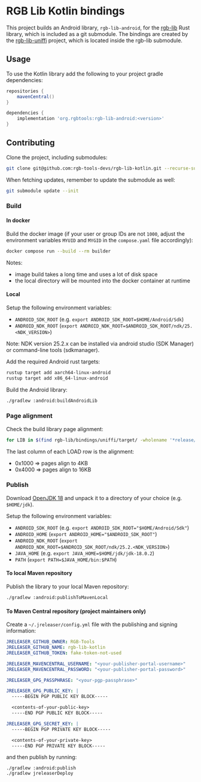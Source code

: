# RGB Lib Kotlin bindings

This project builds an Android library, `rgb-lib-android`, for the [rgb-lib]
Rust library, which is included as a git submodule. The bindings are created by
the [rgb-lib-uniffi] project, which is located inside the rgb-lib submodule.

## Usage

To use the Kotlin library add the following to your project gradle dependencies:

```groovy
repositories {
    mavenCentral()
}

dependencies {
    implementation 'org.rgbtools:rgb-lib-android:<version>'
}
```

## Contributing

Clone the project, including submodules:

```bash
git clone git@github.com:rgb-tools-devs/rgb-lib-kotlin.git --recurse-submodules
```

When fetching updates, remember to update the submodule as well:

```bash
git submodule update --init
```

### Build

#### In docker

Build the docker image (if your user or group IDs are not `1000`, adjust the
environment variables `MYUID` and `MYGID` in the `compose.yaml` file
accordingly):

```bash
docker compose run --build --rm builder
```

Notes:

- image build takes a long time and uses a lot of disk space
- the local directory will be mounted into the docker container at runtime

#### Local

Setup the following environment variables:

- `ANDROID_SDK_ROOT` (e.g. `export ANDROID_SDK_ROOT=$HOME/Android/Sdk`)
- `ANDROID_NDK_ROOT` (`export ANDROID_NDK_ROOT=$ANDROID_SDK_ROOT/ndk/25.<NDK_VERSION>`)

Note: NDK version 25.2.x can be installed via android studio (SDK Manager) or
command-line tools (sdkmanager).

Add the required Android rust targets:

```bash
rustup target add aarch64-linux-android
rustup target add x86_64-linux-android
```

Build the Android library:

```bash
./gradlew :android:buildAndroidLib
```

### Page alignment

Check the build library page alignment:

```bash
for LIB in $(find rgb-lib/bindings/uniffi/target/ -wholename '*release/librgblibuniffi.so'); do ls -l "$LIB"; readelf -l "$LIB" |grep -A1 LOAD; done
```

The last column of each LOAD row is the alignment:
- 0x1000 => pages align to 4KB
- 0x4000 => pages align to 16KB

### Publish

Download [OpenJDK 18] and unpack it to a directory of your choice (e.g.
`$HOME/jdk`).

Setup the following environment variables:

- `ANDROID_SDK_ROOT` (e.g. `export ANDROID_SDK_ROOT="$HOME/Android/Sdk"`)
- `ANDROID_HOME` (`export ANDROID_HOME="$ANDROID_SDK_ROOT"`)
- `ANDROID_NDK_ROOT` (`export ANDROID_NDK_ROOT=$ANDROID_SDK_ROOT/ndk/25.2.<NDK_VERSION>`)
- `JAVA_HOME` (e.g. `export JAVA_HOME=$HOME/jdk/jdk-18.0.2`)
- `PATH` (`export PATH=$JAVA_HOME/bin:$PATH`)

#### To local Maven repository

Publish the library to your local Maven repository:

```bash
./gradlew :android:publishToMavenLocal
```

#### To Maven Central repository (project maintainers only)

Create a `~/.jreleaser/config.yml` file with the publishing and signing information:

```yaml
JRELEASER_GITHUB_OWNER: RGB-Tools
JRELEASER_GITHUB_NAME: rgb-lib-kotlin
JRELEASER_GITHUB_TOKEN: fake-token-not-used

JRELEASER_MAVENCENTRAL_USERNAME: "<your-publisher-portal-username>"
JRELEASER_MAVENCENTRAL_PASSWORD: "<your-publisher-portal-password>"

JRELEASER_GPG_PASSPHRASE: "<your-pgp-passphrase>"

JRELEASER_GPG_PUBLIC_KEY: |
  -----BEGIN PGP PUBLIC KEY BLOCK-----

  <contents-of-your-public-key>
  -----END PGP PUBLIC KEY BLOCK-----

JRELEASER_GPG_SECRET_KEY: |
  -----BEGIN PGP PRIVATE KEY BLOCK-----

  <contents-of-your-private-key>
  -----END PGP PRIVATE KEY BLOCK-----
```

and then publish by running:

```shell
./gradlew :android:publish
./gradlew jreleaserDeploy
```

[rgb-lib]: https://github.com/RGB-Tools/rgb-lib
[rgb-lib-uniffi]: https://github.com/RGB-Tools/rgb-lib/tree/master/bindings/uniffi
[OpenJDK 18]: (https://jdk.java.net/archive/)
